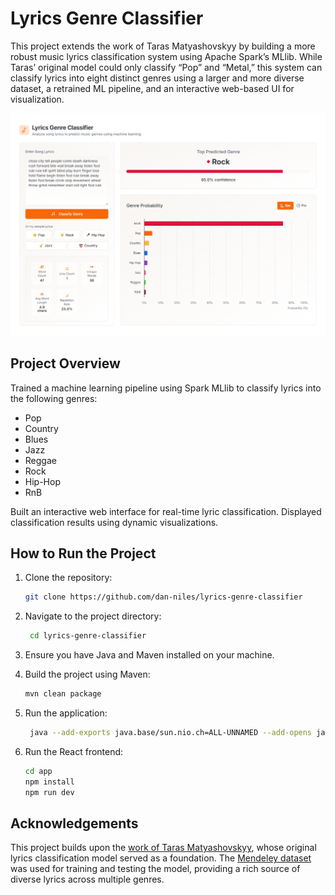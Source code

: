 # Lyrics Genre Classifier

This project extends the work of Taras Matyashovskyy by building a more robust music lyrics classification system using Apache Spark’s MLlib. While Taras’ original model could only classify “Pop” and “Metal,” this system can classify lyrics into eight distinct genres using a larger and more diverse dataset, a retrained ML pipeline, and an interactive web-based UI for visualization.

![Project Screenshot](./img/ui.png)

## Project Overview

Trained a machine learning pipeline using Spark MLlib to classify lyrics into the following genres:

- Pop
- Country
- Blues
- Jazz
- Reggae
- Rock
- Hip-Hop
- RnB

Built an interactive web interface for real-time lyric classification. Displayed classification results using dynamic visualizations.

## How to Run the Project

1. Clone the repository:

   ```bash
   git clone https://github.com/dan-niles/lyrics-genre-classifier
   ```

2. Navigate to the project directory:

   ```bash
    cd lyrics-genre-classifier
   ```

3. Ensure you have Java and Maven installed on your machine.
4. Build the project using Maven:

   ```bash
   mvn clean package
   ```

5. Run the application:

   ```bash
    java --add-exports java.base/sun.nio.ch=ALL-UNNAMED --add-opens java.base/sun.security.action=ALL-UNNAMED --add-opens java.base/java.nio=ALL-UNNAMED --add-opens java.base/java.lang.invoke=ALL-UNNAMED --add-opens java.base/java.util=ALL-UNNAMED -jar spring-api/target/spring-api-1.0-SNAPSHOT.jar
   ```

6. Run the React frontend:

   ```bash
   cd app
   npm install
   npm run dev
   ```

## Acknowledgements

This project builds upon the [work of Taras Matyashovskyy](https://github.com/tmatyashovsky/spark-ml-samples), whose original lyrics classification model served as a foundation. The [Mendeley dataset](https://data.mendeley.com/datasets/3t9vbwxgr5/2) was used for training and testing the model, providing a rich source of diverse lyrics across multiple genres.
